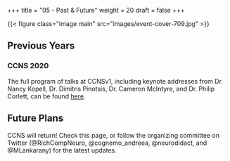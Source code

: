 
+++
title = "05 - Past & Future"
weight = 20
draft = false
+++

{{< figure class="image main" src="images/event-cover-709.jpg" >}}

## Previous Years

### CCNS 2020

The full program of talks at CCNSv1, including keynote addresses from Dr. Nancy Kopell, Dr. Dimitris Pinotsis, 
Dr. Cameron McIntyre, and Dr. Philip Corlett, can be found [here](https://www.crowdcast.io/e/CCNS/register).


## Future Plans

CCNS will return! Check this page, or follow the organizing committee on Twitter (@RichCompNeuro, @cognemo_andreea, @neurodidact, and @MLankarany) for the latest updates.


